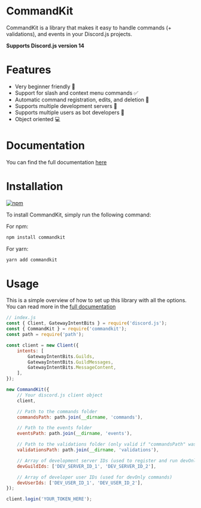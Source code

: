 # CommandKit

CommandKit is a library that makes it easy to handle commands (+ validations), and events in your Discord.js projects.

**Supports Discord.js version 14**

# Features

-   Very beginner friendly 🚀
-   Support for slash and context menu commands ✅
-   Automatic command registration, edits, and deletion 🤖
-   Supports multiple development servers 🤝
-   Supports multiple users as bot developers 👥
-   Object oriented 💻

# Documentation

You can find the full documentation [here](https://commandkit.underctrl.io)

# Installation

[![npm](https://nodei.co/npm/commandkit.png)](https://nodei.co/npm/commandkit/)

To install CommandKit, simply run the following command:

For npm:

```bash
npm install commandkit
```

For yarn:

```bash
yarn add commandkit
```

# Usage

This is a simple overview of how to set up this library with all the options. You can read more in the [full documentation](https://commandkit.underctrl.io)

```js
// index.js
const { Client, GatewayIntentBits } = require('discord.js');
const { CommandKit } = require('commandkit');
const path = require('path');

const client = new Client({
    intents: [
        GatewayIntentBits.Guilds,
        GatewayIntentBits.GuildMessages,
        GatewayIntentBits.MessageContent,
    ],
});

new CommandKit({
    // Your discord.js client object
    client,

    // Path to the commands folder
    commandsPath: path.join(__dirname, 'commands'),

    // Path to the events folder
    eventsPath: path.join(__dirname, 'events'),

    // Path to the validations folder (only valid if "commandsPath" was provided)
    validationsPath: path.join(__dirname, 'validations'),

    // Array of development server IDs (used to register and run devOnly commands)
    devGuildIds: ['DEV_SERVER_ID_1', 'DEV_SERVER_ID_2'],

    // Array of developer user IDs (used for devOnly commands)
    devUserIds: ['DEV_USER_ID_1', 'DEV_USER_ID_2'],
});

client.login('YOUR_TOKEN_HERE');
```
